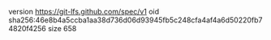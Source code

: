 version https://git-lfs.github.com/spec/v1
oid sha256:46e8b4a5ccba1aa38d736d06d93945fb5c248cfa4af4a6d50220fb74820f4256
size 658
